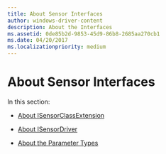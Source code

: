 ```yaml
---
title: About Sensor Interfaces
author: windows-driver-content
description: About the Interfaces
ms.assetid: 0de85b2d-9853-45d9-86b8-2685aa270cb1
ms.date: 04/20/2017
ms.localizationpriority: medium
---
```


# About Sensor Interfaces


In this section:

-   [About ISensorClassExtension](about-isensorclassextension.md)

-   [About ISensorDriver](about-isensordriver.md)

-   [About the Parameter Types](about-the-parameter-types.md)

 

 





